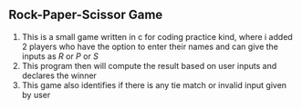 Rock-Paper-Scissor Game
---------------
1. This is a small game written in c for coding practice kind, where i added 2 players who have the option to enter their names and can give the inputs as *R* or *P* or *S*
2. This program then will compute the result based on user inputs and declares the winner
3. This game also identifies if there is any tie match or invalid input given by user
